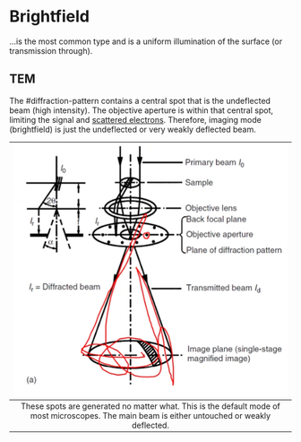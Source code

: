 # Brightfield

...is the most common type and is a uniform illumination of the surface (or transmission through).

## TEM
The #diffraction-pattern contains a central spot that is the undeflected beam (high intensity).
The objective aperture is within that central spot, limiting the signal and [scattered electrons](electron-scattering.md).
Therefore, imaging mode (brightfield) is just the undeflected or very weakly deflected beam.

| ![](../../../attachments/imaging-modes/brightfield_imaging_221005_140908_EST.png) |
|:--:|
| These spots are generated no matter what. This is the default mode of most microscopes. The main beam is either untouched or weakly deflected. |